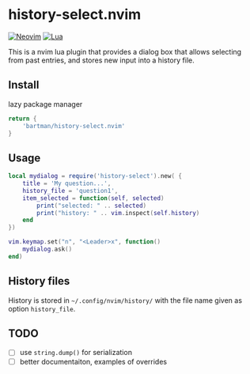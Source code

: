 # history-select.nvim

[![Neovim](https://img.shields.io/badge/NeoVim-%2357A143.svg?&style=for-the-badge&logo=neovim&logoColor=white)](https://neovim.io/)
[![Lua](https://img.shields.io/badge/Lua-blue.svg?style=for-the-badge&logo=lua)](http://www.lua.org)

This is a nvim lua plugin that provides a dialog box that allows selecting from past entries,
and stores new input into a history file.  

## Install

lazy package manager
```lua
return {
    'bartman/history-select.nvim'
}
```

## Usage

```lua
local mydialog = require('history-select').new( {
    title = 'My question...',
    history_file = 'question1',
    item_selected = function(self, selected)
        print("selected: " .. selected)
        print("history: " .. vim.inspect(self.history)
    end
})

vim.keymap.set("n", "<Leader>x", function()
    mydialog.ask()
end)
```

## History files

History is stored in `~/.config/nvim/history/` with the file name given as option `history_file`.

## TODO

- [ ] use `string.dump()` for serialization
- [ ] better documentaiton, examples of overrides
